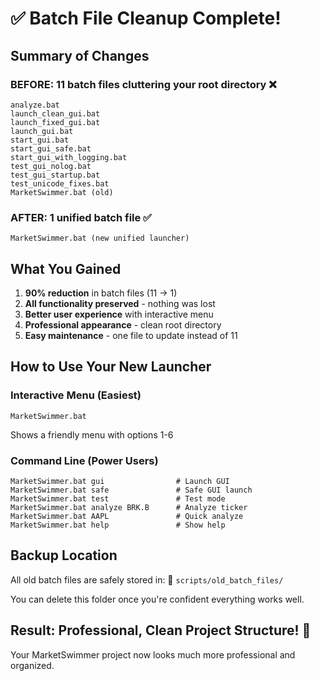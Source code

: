 # ✅ Batch File Cleanup Complete!

## Summary of Changes

### BEFORE: 11 batch files cluttering your root directory ❌
```
analyze.bat
launch_clean_gui.bat  
launch_fixed_gui.bat
launch_gui.bat
start_gui.bat
start_gui_safe.bat
start_gui_with_logging.bat
test_gui_nolog.bat
test_gui_startup.bat
test_unicode_fixes.bat
MarketSwimmer.bat (old)
```

### AFTER: 1 unified batch file ✅
```
MarketSwimmer.bat (new unified launcher)
```

## What You Gained

1. **90% reduction** in batch files (11 → 1)
2. **All functionality preserved** - nothing was lost
3. **Better user experience** with interactive menu
4. **Professional appearance** - clean root directory
5. **Easy maintenance** - one file to update instead of 11

## How to Use Your New Launcher

### Interactive Menu (Easiest)
```batch
MarketSwimmer.bat
```
Shows a friendly menu with options 1-6

### Command Line (Power Users)
```batch
MarketSwimmer.bat gui                # Launch GUI
MarketSwimmer.bat safe               # Safe GUI launch
MarketSwimmer.bat test               # Test mode
MarketSwimmer.bat analyze BRK.B      # Analyze ticker
MarketSwimmer.bat AAPL               # Quick analyze
MarketSwimmer.bat help               # Show help
```

## Backup Location
All old batch files are safely stored in:
📁 `scripts/old_batch_files/`

You can delete this folder once you're confident everything works well.

## Result: Professional, Clean Project Structure! 🎉

Your MarketSwimmer project now looks much more professional and organized.
